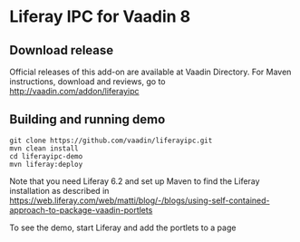 # Liferay IPC for Vaadin 8

## Download release

Official releases of this add-on are available at Vaadin Directory. For Maven instructions, download and reviews, go to http://vaadin.com/addon/liferayipc

## Building and running demo

```
git clone https://github.com/vaadin/liferayipc.git
mvn clean install
cd liferayipc-demo
mvn liferay:deploy
```

Note that you need Liferay 6.2 and set up Maven to find the Liferay
installation as described in https://web.liferay.com/web/matti/blog/-/blogs/using-self-contained-approach-to-package-vaadin-portlets

To see the demo, start Liferay and add the portlets to a page

